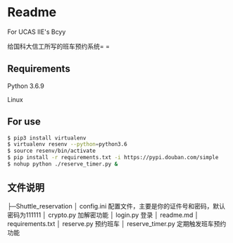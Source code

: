 # Readme

For UCAS IIE's Bcyy

给国科大信工所写的班车预约系统= =

## Requirements

Python 3.6.9 

Linux

## For use

```bash
$ pip3 install virtualenv
$ virtualenv resenv --python=python3.6
$ source resenv/bin/activate
$ pip install -r requirements.txt -i https://pypi.douban.com/simple
$ nohup python ./reserve_timer.py &
```

## 文件说明



├─Shuttle_reservation
│      config.ini 配置文件，主要是你的证件号和密码，默认密码为111111
│      crypto.py 加解密功能
│      login.py 登录
│      readme.md
│      requirements.txt
│      reserve.py 预约班车
│      reserve_timer.py 定期触发班车预约功能

